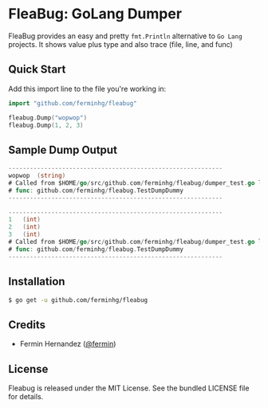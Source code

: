 FleaBug: GoLang Dumper
=========================

FleaBug provides an easy and pretty `fmt.Println` alternative to `Go Lang` projects.
It shows value plus type and also trace (file, line, and func)

## Quick Start

Add this import line to the file you're working in:
```Go
import "github.com/ferminhg/fleabug"
```

```go
fleabug.Dump("wopwop")
fleabug.Dump(1, 2, 3)
````

## Sample Dump Output
```go
------------------------------------------------------------
wopwop  (string)
# Called from $HOME/go/src/github.com/ferminhg/fleabug/dumper_test.go line #62 
# func: github.com/ferminhg/fleabug.TestDumpDummy
------------------------------------------------------------

------------------------------------------------------------
1   (int)
2   (int)
3   (int)
# Called from $HOME/go/src/github.com/ferminhg/fleabug/dumper_test.go line #63 
# func: github.com/ferminhg/fleabug.TestDumpDummy
------------------------------------------------------------
````

## Installation

```bash
$ go get -u github.com/ferminhg/fleabug
```

## Credits

* Fermin Hernandez ([@fermin](https://www.linkedin.com/in/ferminhdez/))

## License

Fleabug is released under the MIT License. See the bundled LICENSE file for details.
